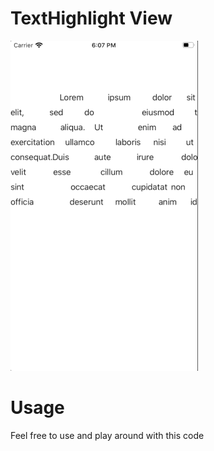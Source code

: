 # TextHighlight View

![Demo](highlight.gif)

# Usage
Feel free to use and play around with this code
